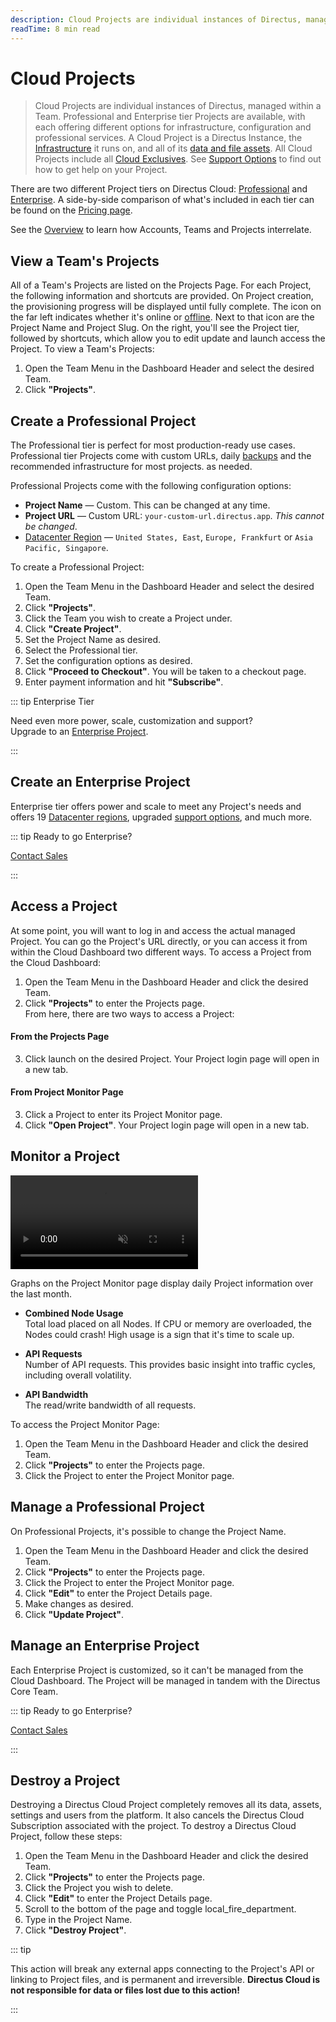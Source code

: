 ```yaml
---
description: Cloud Projects are individual instances of Directus, managed within a Team.
readTime: 8 min read
---
```


# Cloud Projects

> Cloud Projects are individual instances of Directus, managed within a Team. Professional and Enterprise tier Projects
> are available, with each offering different options for infrastructure, configuration and professional services. A
> Cloud Project is a Directus Instance, the [Infrastructure](/user-guide/cloud/glossary#infrastructure) it runs on, and
> all of its [data and file assets](/user-guide/cloud/glossary#asset-storage). All Cloud Projects include all
> [Cloud Exclusives](/user-guide/cloud/glossary#cloud-exclusives). See
> [Support Options](/user-guide/cloud/glossary#support-options) to find out how to get help on your Project.

There are two different Project tiers on Directus Cloud: [Professional](#create-a-professional-project) and
[Enterprise](#create-an-enterprise-project). A side-by-side comparison of what's included in each tier can be found on
the [Pricing page](https://directus.io/pricing).

See the [Overview](/user-guide/cloud/overview) to learn how Accounts, Teams and Projects interrelate.

## View a Team's Projects

All of a Team's Projects are listed on the Projects Page. For each Project, the following information and shortcuts are
provided. On Project creation, the provisioning progress will be displayed until fully complete. The icon on the far
left indicates whether it's online or [offline](/user-guide/cloud/glossary#system-status). Next to that icon are the
Project Name and Project Slug. On the right, you'll see the Project tier, followed by shortcuts, which allow you to
<span mi icon>edit</span> update and <span mi icon>launch</span> access the Project. To view a Team's Projects:

1. Open the Team Menu in the Dashboard Header and select the desired Team.
2. Click **"Projects"**.

## Create a Professional Project

The Professional tier is perfect for most production-ready use cases. Professional tier Projects come with custom URLs,
daily [backups](/user-guide/cloud/glossary#backups) and the recommended infrastructure for most projects. as needed.

Professional Projects come with the following configuration options:

- **Project Name** — Custom. This can be changed at any time.
- **Project URL** — Custom URL: `your-custom-url.directus.app`. _This cannot be changed_.
- [Datacenter Region](/user-guide/cloud/glossary#datacenter-regions) — `United States, East`, `Europe, Frankfurt` or
  `Asia Pacific, Singapore`.

To create a Professional Project:

1. Open the Team Menu in the Dashboard Header and select the desired Team.
2. Click **"Projects"**.
3. Click the Team you wish to create a Project under.
4. Click **"Create Project"**.
5. Set the Project Name as desired.
6. Select the Professional tier.
7. Set the configuration options as desired.
8. Click **"Proceed to Checkout"**. You will be taken to a checkout page.
9. Enter payment information and hit **"Subscribe"**.

::: tip Enterprise Tier

Need even more power, scale, customization and support?\
Upgrade to an [Enterprise Project](#create-an-enterprise-project).

:::

## Create an Enterprise Project

Enterprise tier offers power and scale to meet any Project's needs and offers 19
[Datacenter regions](/user-guide/cloud/glossary#datacenter-regions), upgraded
[support options](/user-guide/cloud/glossary#support-options), and much more.

::: tip Ready to go Enterprise?

[Contact Sales](https://directus.io/contact)

:::

## Access a Project

At some point, you will want to log in and access the actual managed Project. You can go the Project's URL directly, or
you can access it from within the Cloud Dashboard two different ways. To access a Project from the Cloud Dashboard:

1. Open the Team Menu in the Dashboard Header and click the desired Team.
2. Click **"Projects"** to enter the Projects page.\
   From here, there are two ways to access a Project:

#### From the Projects Page

3. Click <span mi icon>launch</span> on the desired Project. Your Project login page will open in a new tab.

#### From Project Monitor Page

3. Click a Project to enter its Project Monitor page.
4. Click **"Open Project"**. Your Project login page will open in a new tab.

## Monitor a Project

<video alt="Project Monitor Page" loop muted controls autoplay playsinline>
  <source src="https://cdn.directus.io/docs/v9/cloud/glossary/glossary-20220322A/monitor-a-project-20220322A.mp4" type="video/mp4">
</video>

Graphs on the Project Monitor page display daily Project information over the last month.

- **Combined Node Usage**\
  Total load placed on all Nodes. If CPU or memory are overloaded, the Nodes could crash! High usage is a sign that it's
  time to scale up.

- **API Requests**\
  Number of API requests. This provides basic insight into traffic cycles, including overall volatility.

- **API Bandwidth**\
  The read/write bandwidth of all requests.

To access the Project Monitor Page:

1. Open the Team Menu in the Dashboard Header and click the desired Team.
2. Click **"Projects"** to enter the Projects page.
3. Click the Project to enter the Project Monitor page.

## Manage a Professional Project

On Professional Projects, it's possible to change the Project Name.

1. Open the Team Menu in the Dashboard Header and click the desired Team.
2. Click **"Projects"** to enter the Projects page.
3. Click the Project to enter the Project Monitor page.
4. Click **"Edit"** to enter the Project Details page.
5. Make changes as desired.
6. Click **"Update Project"**.

## Manage an Enterprise Project

Each Enterprise Project is customized, so it can't be managed from the Cloud Dashboard. The Project will be managed in
tandem with the Directus Core Team.

::: tip Ready to go Enterprise?

[Contact Sales](https://directus.io/contact)

:::

## Destroy a Project

Destroying a Directus Cloud Project completely removes all its data, assets, settings and users from the platform. It
also cancels the Directus Cloud Subscription associated with the project. To destroy a Directus Cloud Project, follow
these steps:

1. Open the Team Menu in the Dashboard Header and click the desired Team.
2. Click **"Projects"** to enter the Projects page.
3. Click the Project you wish to delete.
4. Click **"Edit"** to enter the Project Details page.
5. Scroll to the bottom of the page and toggle <span mi icon dngr>local_fire_department</span>.
6. Type in the Project Name.
7. Click **"Destroy Project"**.

::: tip

This action will break any external apps connecting to the Project's API or linking to Project files, and is permanent
and irreversible. **Directus Cloud is not responsible for data or files lost due to this action!**

:::
